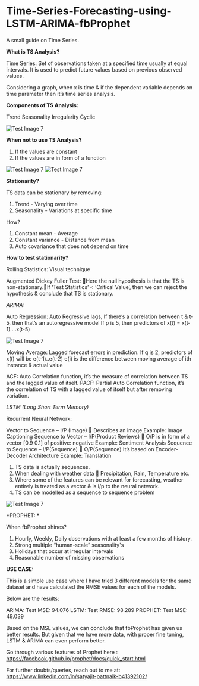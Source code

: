# Time-Series-Forecasting-using-LSTM-ARIMA-fbProphet
A small guide on Time Series.

**What is TS Analysis?**

Time Series: 
Set of observations taken at a specified time usually at equal intervals. 
It is used to predict future values based on previous observed values.

Considering a graph, when x is time & if the dependent variable depends on time parameter then it’s time series analysis.


**Components of TS Analysis:**

Trend
Seasonality
Irregularity
Cyclic

![Test Image 7](https://github.com/pik1989/Time-Series-Forecasting-using-LSTM-ARIMA-fbProphet/blob/master/Images/Component-of-Time-Series-Data.jpg)

**When not to use TS Analysis?**

1. If the values are constant
2. If the values are in form of a function

![Test Image 7](https://github.com/pik1989/Time-Series-Forecasting-using-LSTM-ARIMA-fbProphet/blob/master/Images/pic1.jpg)
![Test Image 7](https://github.com/pik1989/Time-Series-Forecasting-using-LSTM-ARIMA-fbProphet/blob/master/Images/pic2.gif)

**Stationarity?**

TS data can be stationary by removing:

1. Trend - Varying over time
2. Seasonality - Variations at specific time

How?

1. Constant mean - Average
2. Constant variance - Distance from mean
3. Auto covariance that does not depend on time

**How to test stationarity?**

Rolling Statistics: Visual technique

Augmented Dickey Fuller Test: Here the null hypothesis is that the TS is non-stationary.If ‘Test Statistics’ < ‘Critical Value’, then we can reject the hypothesis & conclude that TS is stationary.

*ARIMA:*

Auto Regression: Auto Regressive lags, If there’s a correlation between t & t-5, then that’s an autoregressive model
If p is 5, then predictors of x(t) = x(t-1)….x(t-5)

![Test Image 7](https://github.com/pik1989/Time-Series-Forecasting-using-LSTM-ARIMA-fbProphet/blob/master/Images/ACF_PACF.png)



Moving Average: Lagged forecast errors in prediction.
If q is 2, predictors of x(t) will be e(t-1)..e(t-2)
e(i) is the difference between moving average of ith instance & actual value

ACF: Auto Correlation function, it’s the measure of correlation between TS and the lagged value of itself.
PACF: Partial Auto Correlation function, it’s the correlation of TS with a lagged value of itself but after removing variation.


*LSTM (Long Short Term Memory)*

Recurrent Neural Network:

Vector to Sequence – I/P (Image)  Describes an image
	Example: Image Captioning
Sequence to Vector – I/P(Product Reviews)  O/P is in form of a vector [0.9 0.1] of positive: negative
	Example: Sentiment Analysis
Sequence to Sequence – I/P(Sequence)  O/P(Sequence)
	It’s based on Encoder-Decoder Architecture
	Example: Translation
  
1. TS data is actually sequences.
2. When dealing with weather data  Precipitation, Rain, Temperature etc.
3. Where some of the features can be relevant for forecasting, weather entirely is treated as a vector & is i/p to the neural network.
4. TS can be modelled as a sequence to sequence problem

![Test Image 7](https://github.com/pik1989/Time-Series-Forecasting-using-LSTM-ARIMA-fbProphet/blob/master/Images/LSTM.png)


*PROPHET: *

When fbProphet shines?

1. Hourly, Weekly, Daily observations with at least a few months of history.
2. Strong multiple “human-scale” seasonality's
3. Holidays that occur at irregular intervals
4. Reasonable number of missing observations


**USE CASE:**

This is a simple use case where I have tried 3 different models for the same dataset and have calculated the RMSE values for each of the models.

Below are the results:

ARIMA: 
Test MSE: 94.076
LSTM: 
Test RMSE: 98.289
PROPHET: 
Test MSE: 49.039

Based on the MSE values, we can conclude that fbProphet has given us better results.
But given that we have more data, with proper fine tuning, LSTM & ARIMA can even perform better.

Go through various features of Prophet here : https://facebook.github.io/prophet/docs/quick_start.html

For further doubts/queries, reach out to me at: https://www.linkedin.com/in/satyajit-pattnaik-b41392102/
